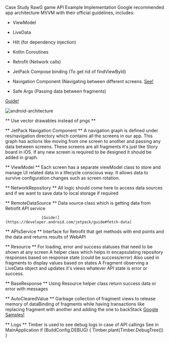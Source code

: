 Case Study RawG game API Example Implementation
Google recommended app architecture MVVM with their official guidelines, includes:
 - ViewModel

 - LiveData

 - Hilt (for dependency injection)

 - Kotlin Coroutines

 - Retrofit (Network calls)

 - JetPack Compose binding (To get rid of findViewById)

 - Navigation Component (Navigating between different screens. [See!](https://developer.android.com/guide/navigation)

 - Safe Args (Passing data between fragments)

 [Guide!](https://developer.android.com/jetpack/guide#recommended-app-arch)


 ![android-architecture](https://developer.android.com/topic/libraries/architecture/images/final-architecture.png)


** Use vector drawables instead of pngs **

** JetPack Navigation Component **
                              A navigation graph is defined under res/navigation directory which contains all the screens in our app. This graph has actions like moving from one screen
                              to another and passing any data between screens. These screens are all fragments it's just like Story board in iOS.
                              If any new screen is required to be designed it should be added in graph.

** ViewModel **
           Each screen has a separate viewModel class to store and manage UI related data in a lifecycle conscious way. It allows data to survive configuration changes such as screen rotation.


** NetworkRepository **
                    All logic should come here to access data sources and if we want to save data to local storage if required

** RemoteDataSource **
                    Data source class which is getting data from Retrofit API service

                    [Guide!](https://developer.android.com/jetpack/guide#fetch-data)

** APIsService **
              Interface for Retrofit that get methods with end points and the data and returns results of WebAPI

** Resource **
           For loading, error and success statuses that need to be shown at any screen
           A helper class which helps in encapsulating repository responses based on response state (could be success/error)
           Also used in fragments to display values based on states
           A Fragment observing a LiveData object and updates it's views whatever API state is error or success.


** BaseResponse **
                   Using Resource helper class return success data or error with messages

** AutoClearedValue **
                    Garbage collection of fragment views to release memory of dataBinding of fragments while having transactions
                    like replacing fragment with another and adding the one to backStack
                    [Google Samples!](https://github.com/android/architecture-components-samples/blob/master/GithubBrowserSample/app/src/main/java/com/android/example/github/util/AutoClearedValue.kt)

** Logs **
       Timber is used to see debug logs in case of API callings See in MainApplication
       if (BuildConfig.DEBUG) {
                   Timber.plant(Timber.DebugTree())
               }
